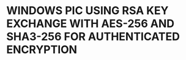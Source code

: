 
WINDOWS PIC USING RSA KEY EXCHANGE WITH AES-256 AND SHA3-256 FOR AUTHENTICATED ENCRYPTION
=========================================================================================